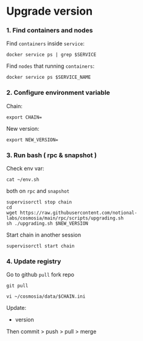 # Upgrade version

### 1. Find containers and nodes
Find `containers` inside `service`:
```
docker service ps | grep $SERVICE
```

Find `nodes` that running `containers`:
```
docker service ps $SERVICE_NAME
```
### 2. Configure environment variable
Chain:
```
export CHAIN=
```

New version:
```
export NEW_VERSION=
```

### 3. Run bash ( rpc & snapshot )
Check env var:
```
cat ~/env.sh
```

both on `rpc` and `snapshot`
```
supervisorctl stop chain
cd
wget https://raw.githubusercontent.com/notional-labs/cosmosia/main/rpc/scripts/upgrading.sh
sh ./upgrading.sh $NEW_VERSION

```
Start chain in another session

```
supervisorctl start chain
```

### 4. Update registry
Go to github `pull` fork repo

```
git pull
```

```
vi ~/cosmosia/data/$CHAIN.ini
```

Update:
* version

Then commit > push > pull > merge
